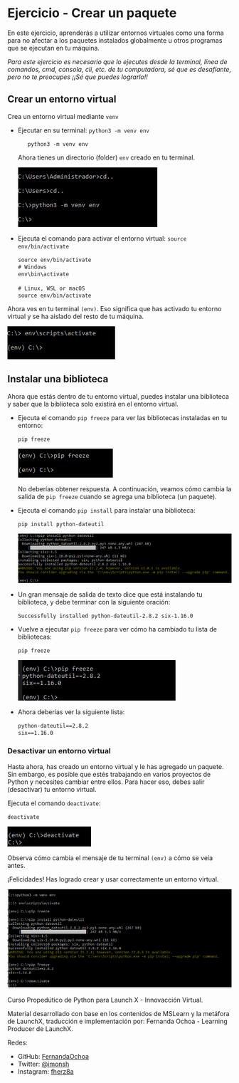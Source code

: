# Ejercicio - Crear un paquete

En este ejercicio, aprenderás a utilizar entornos virtuales como una forma para no afectar a los paquetes instalados globalmente u otros programas que se ejecutan en tu máquina.

*Para este ejercicio es necesario que lo ejecutes desde la terminal, línea de comandos, cmd, consola, cli, etc. de tu computadora, sé que es desafíante, pero no te preocupes ¡¡Sé que puedes lograrlo!!*

## Crear un entorno virtual

Crea un entorno virtual mediante ``venv``

* Ejecutar en su terminal: ``python3 -m venv env``

    ```
       python3 -m venv env 
    ```
    Ahora tienes un directorio (folder) ``env`` creado en tu terminal.
    
  ![Crear entorno Virtual](img/1.PNG)  
  
* Ejecuta el comando para activar el entorno virtual: ``source env/bin/activate``

    ```
    source env/bin/activate
    # Windows
    env\bin\activate

    # Linux, WSL or macOS
    source env/bin/activate
    ```

Ahora ves en tu terminal ``(env)``. Eso significa que has activado tu entorno virtual y se ha aislado del resto de tu máquina.

   ![Activar entorno Virtual](img/2.PNG)

## Instalar una biblioteca

Ahora que estás dentro de tu entorno virtual, puedes instalar una biblioteca y saber que la biblioteca solo existirá en el entorno virtual.

* Ejecuta el comando ``pip freeze`` para ver las bibliotecas instaladas en tu entorno:

    ```
    pip freeze
    ```
    ![No hay bibliotecas](img/3.PNG)

    No deberías obtener respuesta. A continuación, veamos cómo cambia la salida de ``pip freeze`` cuando se agrega una biblioteca (un paquete).

* Ejecuta el comando ``pip install`` para instalar una biblioteca:
   ```
   pip install python-dateutil
   ```
   ![instalacion de paquetes](img/4.PNG)
   
* Un gran mensaje de salida de texto dice que está instalando tu biblioteca, y debe terminar con la siguiente oración:

    ```
    Successfully installed python-dateutil-2.8.2 six-1.16.0
    ```
* Vuelve a ejecutar ```pip freeze``` para ver cómo ha cambiado tu lista de bibliotecas:
    ```
    pip freeze
    ```
    ![Ver libreria instalada](img/5.PNG)
    
* Ahora deberías ver la siguiente lista:
    ```
    python-dateutil==2.8.2
    six==1.16.0
    ```


### Desactivar un entorno virtual

Hasta ahora, has creado un entorno virtual y le has agregado un paquete. Sin embargo, es posible que estés trabajando en varios proyectos de Python y necesites cambiar entre ellos. Para hacer eso, debes salir (desactivar) tu entorno virtual.

Ejecuta el comando ``deactivate``:
```
deactivate
```
![](img/6.PNG)

Observa cómo cambia el mensaje de tu terminal ``(env)`` a cómo se veía antes.

¡Felicidades! Has logrado crear y usar correctamente un entorno virtual.

 ![](img/kata02.PNG)

Curso Propedútico de Python para Launch X - Innovacción Virtual.

Material desarrollado con base en los contenidos de MSLearn y la metáfora de LaunchX, traducción e implementación por: Fernanda Ochoa - Learning Producer de LaunchX.

Redes:
* GitHub: [FernandaOchoa](https://github.com/FernandaOchoa)
* Twitter: [@imonsh](https://twitter.com/imonsh)
* Instagram: [fherz8a](https://www.instagram.com/fherz8a/)

